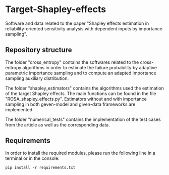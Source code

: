 # Target-Shapley-effects
Software and data related to the paper "Shapley effects estimation in reliability-oriented sensitivity analysis with dependent inputs by importance sampling".

## Repository structure

The folder "cross_entropy" contains the softwares related to the cross-entropy algorithms in order to estimate the failure probability by adaptive parametric importance sampling and to compute an adapted importance sampling auxiliary distribution.

The folder "shapley_estimators" contains the algorithms used the estimation of the target Shapley effects. The main functions can be found in the file "ROSA_shapley_effects.py". Estimators without and with importance sampling in both geven-model and given-data frameworks are implemented.

The folder "numerical_tests" contains the implementation of the test cases from the article as well as the corresponding data.

## Requirements

In order to install the required modules, please run the following line in a terminal or in the console:

```
pip install -r requirements.txt
```
